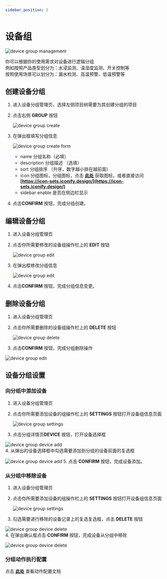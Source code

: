 ```yaml
---
sidebar_position: 2
---
```


# 设备组

![device group management](./img/device-group-management.png)

你可以根据你的使用需求对设备进行逻辑分组  
例如按照产品类型划分为：水浸监测、温湿度监测、开关控制等  
按照使用场景可以划分为：漏水检测、高温预警、低温预警等

## 创建设备分组

1. 进入设备分组管理页，选择左侧项目树需要为其创建分组的项目
2. 点击右侧 **GROUP** 按钮

   ![device group create](./img/device-group-create.png)
3. 在弹出框填写分组信息
  
   ![device group create form](./img/device-group-create-form.png)  
   * name 分组名称（必填）
   * description 分组描述 （选填）
   * sort 分组排序 （升序，数字越小排在越前面）
   * icon 分组图标，分组图标，点击 **[此处](https://icon-sets.iconify.design/)** 获取图标，或者直接访问 **[https://icon-sets.iconify.design/](https://icon-sets.iconify.design/)**
   * sidebar enable 是否在侧边栏显示
4. 点击**CONFIRM** 按钮，完成分组创建。

## 编辑设备分组

1. 进入设备分组管理页
2. 点击你所需要修改的设备组操作栏上的 **EDIT** 按钮

   ![device group edit](./img/device-group-edit.png)
3. 在弹出框修改分组信息

   ![device group edit](./img/device-group-edit-form.png)
4. 点击**CONFIRM** 按钮，完成分组信息变更。

## 删除设备分组

1. 进入设备分组管理页
2. 点击你所需要删除的设备组操作栏上的 **DELETE** 按钮

   ![device group delete](./img/device-group-delete.png)

3. 点击**CONFIRM** 按钮，完成分组删除操作

  ![device group edit](./img/device-group-delete-confirm.png)

## 设备分组设置

### 向分组中添加设备

1. 进入设备分组管理页
2. 点击你所需要添加设备的组操作栏上的 **SETTINGS** 按钮打开设备组信息页面

   ![device group settings](./img/device-group-settings.png)

3. 点击分组详情页**DEVICE** 按钮，打开设备选择框

  ![device group device add](./img/device-group-device-add.png)  
4. 从弹出的设备选择框中勾选需要添加到分组的设备前面的复选框

 ![device group device add](./img/device-group-device-selection.png)
5. 点击 **CONFIRM** 按钮，完成设备添加。

### 从分组中移除设备

1. 进入设备分组管理页
2. 点击你所需要添加设备的组操作栏上的 **SETTINGS** 按钮打开设备组信息页面

   ![device group settings](./img/device-group-settings.png)

3. 勾选需要进行移除的设备记录上的复选复选框，点击 **DELETE** 按钮

  ![device group device delete](./img/device-group-delete-selection.png)  
4. 在弹出确认框点击 **CONFIRM** 按钮，完成设备从分组中移除

 ![device group device delete](./img/device-group-device-delete-confirm.png)

### 分组动作执行配置

  点击 **[此处](../action-profile/)** 查看动作配置文档